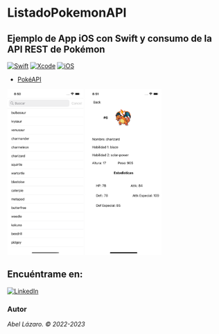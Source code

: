 # ListadoPokemonAPI

## Ejemplo de App iOS con Swift y consumo de la API REST de Pokémon

[![Swift](https://img.shields.io/badge/Swift-5-orange.svg?longCache=true&style=popout-square)](https://swift.org)
[![Xcode](https://img.shields.io/badge/Xcode-14-blue.svg?longCache=true&style=popout-square)](https://developer.apple.com/xcode)
[![iOS](https://img.shields.io/badge/iOS-16-red.svg?longCache=true&style=popout-square)](https://www.apple.com/es/ios)

* [PokéAPI](https://pokeapi.co)

<a href="./ScreenshotOne.png"><img src="./ScreenshotOne.png" style="height: 35%; width:35%;"/></a>         <a href="./ScreenshotTow.png"><img src="./ScreenshotTow.png" style="height: 35%; width:35%;"/></a>

## Encuéntrame en:
<!--[![Facebook](https://img.shields.io/badge/Facebook-devm0nk3y-blue.svg?style=for-the-badge)](https://facebook.com/devm0nk3y)
[![Twitter](https://img.shields.io/badge/twitter-@devm0nk3y-blue.svg?style=for-the-badge)](https://twitter.com/devm0nk3y)-->
[![LinkedIn](https://img.shields.io/badge/LinkedIn-Abel_Lazaro-0077B5?style=for-the-badge&logo=linkedin&logoColor=white&labelColor=101010)](https://www.linkedin.com/in/abellazaro)

### Autor
*Abel Lázaro. © 2022-2023*
